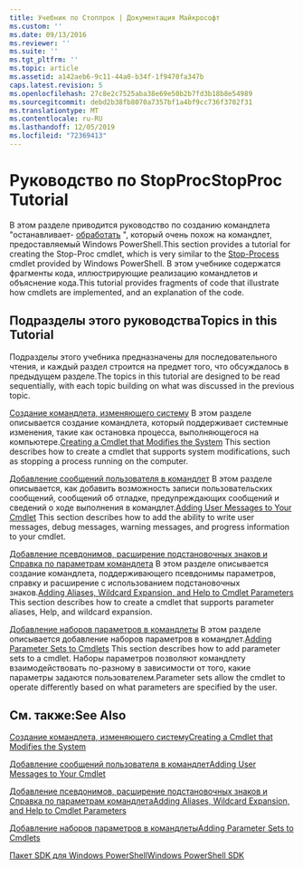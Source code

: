 ```yaml
---
title: Учебник по Стоппрок | Документация Майкрософт
ms.custom: ''
ms.date: 09/13/2016
ms.reviewer: ''
ms.suite: ''
ms.tgt_pltfrm: ''
ms.topic: article
ms.assetid: a142aeb6-9c11-44a0-b34f-1f9470fa347b
caps.latest.revision: 5
ms.openlocfilehash: 27c8e2c7525aba38e69e50b2b7fd3b18b8e54989
ms.sourcegitcommit: debd2b38fb8070a7357bf1a4bf9cc736f3702f31
ms.translationtype: MT
ms.contentlocale: ru-RU
ms.lasthandoff: 12/05/2019
ms.locfileid: "72369413"
---
```

# <a name="stopproc-tutorial"></a><span data-ttu-id="9cd2c-102">Руководство по StopProc</span><span class="sxs-lookup"><span data-stu-id="9cd2c-102">StopProc Tutorial</span></span>

<span data-ttu-id="9cd2c-103">В этом разделе приводится руководство по созданию командлета "останавливает- [обработать](/powershell/module/Microsoft.PowerShell.Management/Stop-Process) ", который очень похож на командлет, предоставляемый Windows PowerShell.</span><span class="sxs-lookup"><span data-stu-id="9cd2c-103">This section provides a tutorial for creating the Stop-Proc cmdlet, which is very similar to the [Stop-Process](/powershell/module/Microsoft.PowerShell.Management/Stop-Process) cmdlet provided by Windows PowerShell.</span></span> <span data-ttu-id="9cd2c-104">В этом учебнике содержатся фрагменты кода, иллюстрирующие реализацию командлетов и объяснение кода.</span><span class="sxs-lookup"><span data-stu-id="9cd2c-104">This tutorial provides fragments of code that illustrate how cmdlets are implemented, and an explanation of the code.</span></span>

## <a name="topics-in-this-tutorial"></a><span data-ttu-id="9cd2c-105">Подразделы этого руководства</span><span class="sxs-lookup"><span data-stu-id="9cd2c-105">Topics in this Tutorial</span></span>

<span data-ttu-id="9cd2c-106">Подразделы этого учебника предназначены для последовательного чтения, и каждый раздел строится на предмет того, что обсуждалось в предыдущем разделе.</span><span class="sxs-lookup"><span data-stu-id="9cd2c-106">The topics in this tutorial are designed to be read sequentially, with each topic building on what was discussed in the previous topic.</span></span>

<span data-ttu-id="9cd2c-107">[Создание командлета, изменяющего систему](./creating-a-cmdlet-that-modifies-the-system.md) В этом разделе описывается создание командлета, который поддерживает системные изменения, такие как остановка процесса, выполняющегося на компьютере.</span><span class="sxs-lookup"><span data-stu-id="9cd2c-107">[Creating a Cmdlet that Modifies the System](./creating-a-cmdlet-that-modifies-the-system.md) This section describes how to create a cmdlet that supports system modifications, such as stopping a process running on the computer.</span></span>

<span data-ttu-id="9cd2c-108">[Добавление сообщений пользователя в командлет](./adding-user-messages-to-your-cmdlet.md) В этом разделе описывается, как добавить возможность записи пользовательских сообщений, сообщений об отладке, предупреждающих сообщений и сведений о ходе выполнения в командлет.</span><span class="sxs-lookup"><span data-stu-id="9cd2c-108">[Adding User Messages to Your Cmdlet](./adding-user-messages-to-your-cmdlet.md) This section describes how to add the ability to write user messages, debug messages, warning messages, and progress information to your cmdlet.</span></span>

<span data-ttu-id="9cd2c-109">[Добавление псевдонимов, расширение подстановочных знаков и Справка по параметрам командлета](./adding-aliases-wildcard-expansion-and-help-to-cmdlet-parameters.md) В этом разделе описывается создание командлета, поддерживающего псевдонимы параметров, справку и расширение с использованием подстановочных знаков.</span><span class="sxs-lookup"><span data-stu-id="9cd2c-109">[Adding Aliases, Wildcard Expansion, and Help to Cmdlet Parameters](./adding-aliases-wildcard-expansion-and-help-to-cmdlet-parameters.md) This section describes how to create a cmdlet that supports parameter aliases, Help, and wildcard expansion.</span></span>

<span data-ttu-id="9cd2c-110">[Добавление наборов параметров в командлеты](./adding-parameter-sets-to-a-cmdlet.md) В этом разделе описывается добавление наборов параметров в командлет.</span><span class="sxs-lookup"><span data-stu-id="9cd2c-110">[Adding Parameter Sets to Cmdlets](./adding-parameter-sets-to-a-cmdlet.md) This section describes how to add parameter sets to a cmdlet.</span></span> <span data-ttu-id="9cd2c-111">Наборы параметров позволяют командлету взаимодействовать по-разному в зависимости от того, какие параметры задаются пользователем.</span><span class="sxs-lookup"><span data-stu-id="9cd2c-111">Parameter sets allow the cmdlet to operate differently based on what parameters are specified by the user.</span></span>

## <a name="see-also"></a><span data-ttu-id="9cd2c-112">См. также:</span><span class="sxs-lookup"><span data-stu-id="9cd2c-112">See Also</span></span>

[<span data-ttu-id="9cd2c-113">Создание командлета, изменяющего систему</span><span class="sxs-lookup"><span data-stu-id="9cd2c-113">Creating a Cmdlet that Modifies the System</span></span>](./creating-a-cmdlet-that-modifies-the-system.md)

[<span data-ttu-id="9cd2c-114">Добавление сообщений пользователя в командлет</span><span class="sxs-lookup"><span data-stu-id="9cd2c-114">Adding User Messages to Your Cmdlet</span></span>](./adding-user-messages-to-your-cmdlet.md)

[<span data-ttu-id="9cd2c-115">Добавление псевдонимов, расширение подстановочных знаков и Справка по параметрам командлета</span><span class="sxs-lookup"><span data-stu-id="9cd2c-115">Adding Aliases, Wildcard Expansion, and Help to Cmdlet Parameters</span></span>](./adding-aliases-wildcard-expansion-and-help-to-cmdlet-parameters.md)

[<span data-ttu-id="9cd2c-116">Добавление наборов параметров в командлеты</span><span class="sxs-lookup"><span data-stu-id="9cd2c-116">Adding Parameter Sets to Cmdlets</span></span>](./adding-parameter-sets-to-a-cmdlet.md)

[<span data-ttu-id="9cd2c-117">Пакет SDK для Windows PowerShell</span><span class="sxs-lookup"><span data-stu-id="9cd2c-117">Windows PowerShell SDK</span></span>](../windows-powershell-reference.md)
